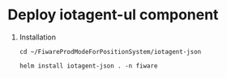 # Deploy iotagent-ul component

1. Installation

    ```console
    cd ~/FiwareProdModeForPositionSystem/iotagent-json
    ```

    ```console
    helm install iotagent-json . -n fiware
    ```
